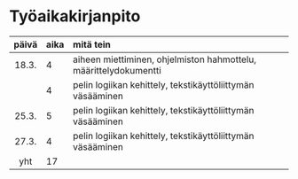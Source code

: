 # Työaikakirjanpito

| päivä | aika | mitä tein  |
| :----:|:-----| :-----|
| 18.3. | 4    | aiheen miettiminen, ohjelmiston hahmottelu, määrittelydokumentti |
|       | 4    | pelin logiikan kehittely, tekstikäyttöliittymän väsääminen |
| 25.3. | 5    | pelin logiikan kehittely, tekstikäyttöliittymän väsääminen |
| 27.3. | 4    | pelin logiikan kehittely, tekstikäyttöliittymän väsääminen |
| yht   | 17   | | 
